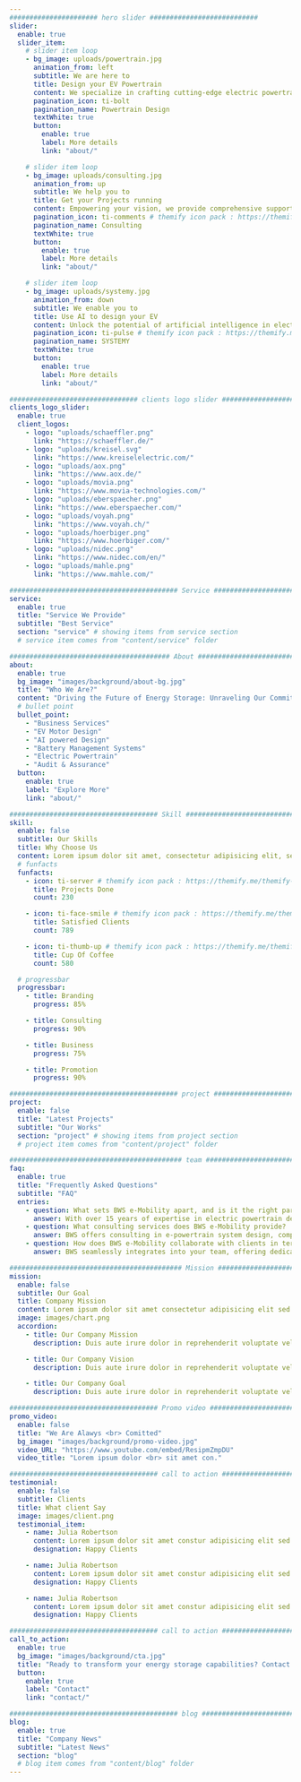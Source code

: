 ```yaml
---
###################### hero slider ###########################
slider:
  enable: true
  slider_item:
    # slider item loop
    - bg_image: uploads/powertrain.jpg
      animation_from: left
      subtitle: We are here to
      title: Design your EV Powertrain
      content: We specialize in crafting cutting-edge electric powertrains and expertise to <br> propel your vehicles into a sustainable and efficient future.
      pagination_icon: ti-bolt
      pagination_name: Powertrain Design
      textWhite: true
      button:
        enable: true
        label: More details
        link: "about/"

    # slider item loop
    - bg_image: uploads/consulting.jpg
      animation_from: up
      subtitle: We help you to
      title: Get your Projects running
      content: Empowering your vision, we provide comprehensive support to your projects <br> and ensuring successful realization of your goals.
      pagination_icon: ti-comments # themify icon pack : https://themify.me/themify-icons
      pagination_name: Consulting
      textWhite: true
      button:
        enable: true
        label: More details
        link: "about/"

    # slider item loop
    - bg_image: uploads/systemy.jpg
      animation_from: down
      subtitle: We enable you to
      title: Use AI to design your EV
      content: Unlock the potential of artificial intelligence in electric vehicle design <br> with our expertis for efficient development.
      pagination_icon: ti-pulse # themify icon pack : https://themify.me/themify-icons
      pagination_name: SYSTEMY
      textWhite: true
      button:
        enable: true
        label: More details
        link: "about/"

################################ clients logo slider ################################
clients_logo_slider:
  enable: true
  client_logos:
    - logo: "uploads/schaeffler.png"
      link: "https://schaeffler.de/"
    - logo: "uploads/kreisel.svg"
      link: "https://www.kreiselelectric.com/"
    - logo: "uploads/aox.png"
      link: "https://www.aox.de/"
    - logo: "uploads/movia.png"
      link: "https://www.movia-technologies.com/"
    - logo: "uploads/eberspaecher.png"
      link: "https://www.eberspaecher.com/"
    - logo: "uploads/voyah.png"
      link: "https://www.voyah.ch/"
    - logo: "uploads/hoerbiger.png"
      link: "https://www.hoerbiger.com/"
    - logo: "uploads/nidec.png"
      link: "https://www.nidec.com/en/"
    - logo: "uploads/mahle.png"
      link: "https://www.mahle.com/"

########################################## Service ####################################
service:
  enable: true
  title: "Service We Provide"
  subtitle: "Best Service"
  section: "service" # showing items from service section
  # service item comes from "content/service" folder

######################################## About #########################################
about:
  enable: true
  bg_image: "images/background/about-bg.jpg"
  title: "Who We Are?"
  content: "Driving the Future of Energy Storage: Unraveling Our Commitment and Expertise in Advanced Battery Management Systems."
  # bullet point
  bullet_point:
    - "Business Services"
    - "EV Motor Design"
    - "AI powered Design"
    - "Battery Management Systems"
    - "Electric Powertrain"
    - "Audit & Assurance"
  button:
    enable: true
    label: "Explore More"
    link: "about/"

##################################### Skill ##############################################
skill:
  enable: false
  subtitle: Our Skills
  title: Why Choose Us
  content: Lorem ipsum dolor sit amet, consectetur adipisicing elit, sed eiusmod tempor incididunt laboris nisi ut aliquip ex ea commodo consequat. <br><br> Duis aute irure dolor in reprehenderit voluptate velit esse cillum dolore fugiat nulla pariatur. Excepteur sint ocaecat cupidatat non proident sunt culpa qui officia deserunt mollit anim id est laborum. sed perspiciatis unde omnisiste natus error sit voluptatem accusantium.doloremque ladantium totam rem aperieaque ipsa quae ab illo inventore.veritatis. et quasi architecto beatae vitae dicta sunt explicabo.
  # funfacts
  funfacts:
    - icon: ti-server # themify icon pack : https://themify.me/themify-icons
      title: Projects Done
      count: 230

    - icon: ti-face-smile # themify icon pack : https://themify.me/themify-icons
      title: Satisfied Clients
      count: 789

    - icon: ti-thumb-up # themify icon pack : https://themify.me/themify-icons
      title: Cup Of Coffee
      count: 580

  # progressbar
  progressbar:
    - title: Branding
      progress: 85%

    - title: Consulting
      progress: 90%

    - title: Business
      progress: 75%

    - title: Promotion
      progress: 90%

########################################## project ####################################
project:
  enable: false
  title: "Latest Projects"
  subtitle: "Our Works"
  section: "project" # showing items from project section
  # project item comes from "content/project" folder

########################################### team ######################################
faq:
  enable: true
  title: "Frequently Asked Questions"
  subtitle: "FAQ"
  entries:
    - question: What sets BWS e-Mobility apart, and is it the right partner for you? 
      answer: With over 15 years of expertise in electric powertrain design, battery technology, AI, IoT, and cloud solutions, BWS stands out as an ideal partner. Our diverse skill set, innovative tools like SYSTEMY, and commitment to sustainability make us the right choice. Specializing in collaborative team integration, offering customized solutions, and providing end-to-end support, BWS ensures success for your electric mobility and technology projects.
    - question: What consulting services does BWS e-Mobility provide?
      answer: BWS offers consulting in e-powertrain system design, component simulation, Scrum and V-Model project management, power electronics hardware design, and battery technology. Our tailored, expert-led services provide comprehensive support for electric mobility projects.
    - question: How does BWS e-Mobility collaborate with clients in terms of team integration and expertise?
      answer: BWS seamlessly integrates into your team, offering dedicated experts and qualified engineers. Our collaboration model emphasizes effective communication, flexible resource scaling, knowledge transfer, and a commitment to delivering high-quality results. We prioritize a collaborative partnership, ensuring the right expertise integrates seamlessly with your team for project success.

########################################### Mission ###################################
mission:
  enable: false
  subtitle: Our Goal
  title: Company Mission
  content: Lorem ipsum dolor sit amet consectetur adipisicing elit sed eiusmod tempor didunt laboris nisi ut aliquip ex ea commodo consequat.
  image: images/chart.png
  accordion:
    - title: Our Company Mission
      description: Duis aute irure dolor in reprehenderit voluptate velit esse cillum dolore fugiat nulla pariatur.Excepteur sint ocaecat cupidatat non proident sunt culpa qui officia deserunt mollit anim id est laborum.

    - title: Our Company Vision
      description: Duis aute irure dolor in reprehenderit voluptate velit esse cillum dolore fugiat nulla pariatur.Excepteur sint ocaecat cupidatat non proident sunt culpa qui officia deserunt mollit anim id est laborum.

    - title: Our Company Goal
      description: Duis aute irure dolor in reprehenderit voluptate velit esse cillum dolore fugiat nulla pariatur.Excepteur sint ocaecat cupidatat non proident sunt culpa qui officia deserunt mollit anim id est laborum.

##################################### Promo video ####################################
promo_video:
  enable: false
  title: "We Are Alawys <br> Comitted"
  bg_image: "images/background/promo-video.jpg"
  video_URL: "https://www.youtube.com/embed/ResipmZmpDU"
  video_title: "Lorem ipsum dolor <br> sit amet con."

##################################### call to action #################################
testimonial:
  enable: false
  subtitle: Clients
  title: What client Say
  image: images/client.png
  testimonial_item:
    - name: Julia Robertson
      content: Lorem ipsum dolor sit amet constur adipisicing elit sed eiusmtempor incid sed dolore magna aliqu enim minim veniam quis nostrud exercittion ullamco labo ris nisi aliquip excepteur.
      designation: Happy Clients

    - name: Julia Robertson
      content: Lorem ipsum dolor sit amet constur adipisicing elit sed eiusmtempor incid sed dolore magna aliqu enim minim veniam quis nostrud exercittion ullamco labo ris nisi aliquip excepteur.
      designation: Happy Clients

    - name: Julia Robertson
      content: Lorem ipsum dolor sit amet constur adipisicing elit sed eiusmtempor incid sed dolore magna aliqu enim minim veniam quis nostrud exercittion ullamco labo ris nisi aliquip excepteur.
      designation: Happy Clients

##################################### call to action #################################
call_to_action:
  enable: true
  bg_image: "images/background/cta.jpg"
  title: "Ready to transform your energy storage capabilities? Contact us today."
  button:
    enable: true
    label: "Contact"
    link: "contact/"

########################################## blog ####################################
blog:
  enable: true
  title: "Company News"
  subtitle: "Latest News"
  section: "blog"
  # blog item comes from "content/blog" folder
---
```

